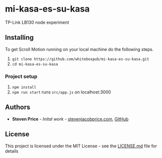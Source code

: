 # mi-kasa-es-su-kasa
TP-Link LB130 node experiment

## Installing

To get Scroll Motion running on your local machine do the following steps.

1. ```git clone https://github.com/whiteboxpub/mi-kasa-es-su-kasa.git```
2. ```cd mi-kasa-es-su-kasa```

### Project setup
1. ```npm install```
2. ```npm run start``` runs ```src/app.js``` on localhost:3000

## Authors
+ **Steven Price** - *Inital work* - [stevenjacobprice.com](https://www.stevenjacobprice.com/), [GitHub](https://github.com/whiteboxpub)

## License

This project is licensed under the MIT License - see the [LICENSE.md](https://raw.githubusercontent.com/whiteboxpub/mi-kasa-es-su-kasa/master/LICENSE.md) file for details
